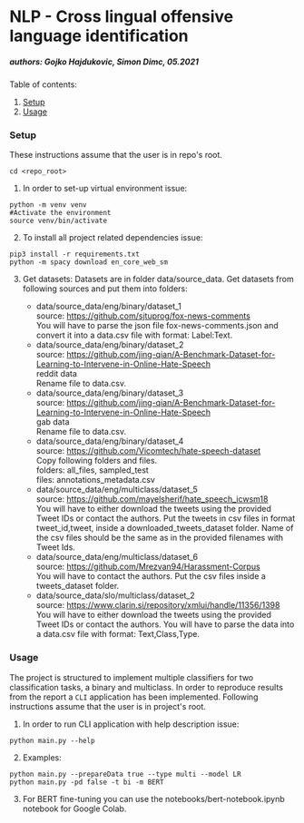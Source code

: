 # NLP - Cross lingual offensive language identification
##### authors: Gojko Hajdukovic, Simon Dimc, 05.2021

Table of contents:
1. [Setup](#setup)
2. [Usage](#usage)


<a name="setup"></a>
### Setup
These instructions assume that the user is in repo's root.
```shell script
cd <repo_root>
```

1. In order to set-up virtual environment issue:
```shell script
python -m venv venv
#Activate the environment
source venv/bin/activate
```
2. To install all project related dependencies issue:
```shell script
pip3 install -r requirements.txt
python -m spacy download en_core_web_sm
```

3. Get datasets:
Datasets are in folder data/source_data. Get datasets from following sources and put them into folders:

    - data/source_data/eng/binary/dataset_1  
    source: https://github.com/sjtuprog/fox-news-comments  
    You will have to parse the json file fox-news-comments.json and convert it into a data.csv file with format: Label:Text.
    - data/source_data/eng/binary/dataset_2  
    source: https://github.com/jing-qian/A-Benchmark-Dataset-for-Learning-to-Intervene-in-Online-Hate-Speech  
    reddit data  
    Rename file to data.csv.
    - data/source_data/eng/binary/dataset_3  
    source: https://github.com/jing-qian/A-Benchmark-Dataset-for-Learning-to-Intervene-in-Online-Hate-Speech  
    gab data  
    Rename file to data.csv.
    - data/source_data/eng/binary/dataset_4  
    source: https://github.com/Vicomtech/hate-speech-dataset  
    Copy following folders and files.  
    folders: all_files, sampled_test  
    files: annotations_metadata.csv
    - data/source_data/eng/multiclass/dataset_5  
    source: https://github.com/mayelsherif/hate_speech_icwsm18  
    You will have to either download the tweets using the provided Tweet IDs or contact the authors. Put the tweets in csv files in format tweet_id,tweet, inside a downloaded_tweets_dataset folder. Name of the csv files should be the same as in the provided filenames with Tweet Ids.
    - data/source_data/eng/multiclass/dataset_6  
    source: https://github.com/Mrezvan94/Harassment-Corpus  
    You will have to contact the authors. Put the csv files inside a tweets_dataset folder.
    - data/source_data/slo/multiclass/dataset_2  
    source: https://www.clarin.si/repository/xmlui/handle/11356/1398  
    You will have to either download the tweets using the provided Tweet IDs or contact the authors. You will have to parse the data into a data.csv file with format: Text,Class,Type.
    

<a name="usage"></a>
### Usage

The project is structured to implement multiple classifiers for two classification tasks, a binary and multiclass.
In order to reproduce results from the report a `CLI` application has been implemented.  Following instructions assume that the user is in project's root.

1. In order to run CLI application with help description issue:
```shell script
python main.py --help
```

2. Examples:
```shell script
python main.py --prepareData true --type multi --model LR
python main.py -pd false -t bi -m BERT
```

3. For BERT fine-tuning you can use the notebooks/bert-notebook.ipynb notebook for Google Colab.



